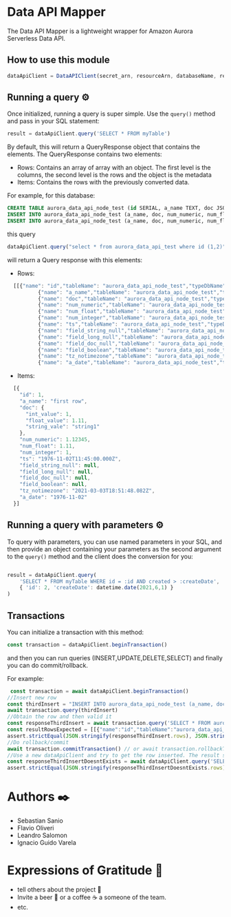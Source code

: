 # Data API Mapper

The Data API Mapper is a lightweight wrapper for Amazon Aurora Serverless Data API.

## How to use this module

```javascript
dataApiClient = DataAPIClient(secret_arn, resourceArn, databaseName, region)
```

## Running a query ⚙️
Once initialized, running a query is super simple. Use the `query()` method and pass in your SQL statement:

```javascript
result = dataApiClient.query('SELECT * FROM myTable')
```

By default, this will return a QueryResponse object that contains the elements. The QueryResponse contains two elements:
  * Rows: Contains an array of array with an object. The first level is the columns, the second level is the rows and the object is the metadata
  * Items: Contains the rows with the previously converted data.

For example, for this database:

```sql
CREATE TABLE aurora_data_api_node_test (id SERIAL, a_name TEXT, doc JSONB DEFAULT '{}', num_numeric NUMERIC (10, 5) DEFAULT 0.0, num_float float, num_integer integer, ts TIMESTAMP WITH TIME ZONE, field_string_null TEXT NULL, field_long_null integer NULL, field_doc_null JSONB NULL, field_boolean BOOLEAN NULL, tz_notimezone TIMESTAMP, a_date DATE);
INSERT INTO aurora_data_api_node_test (a_name, doc, num_numeric, num_float, num_integer, ts, tz_notimezone, a_date) VALUES ('first row', '{"string_vale": "string1", "int_value": 1, "float_value": 1.11}', 1.12345, 1.11, 1, '1976-11-02 08:45:00 UTC', '2021-03-03 15:51:48.082288', '1976-11-02');
INSERT INTO aurora_data_api_node_test (a_name, doc, num_numeric, num_float, num_integer, ts, tz_notimezone, a_date) VALUES ('second row', '{"string_vale": "string2", "int_value": 2, "float_value": 2.22}', 2.22, 2.22, 2, '1976-11-02 08:45:00 UTC', '2021-03-03 15:51:48.082288', '1976-11-02');
```

this query 
```javascript 
dataApiClient.query("select * from aurora_data_api_test where id (1,2)"
```

will return a Query response with this elements:

  * Rows:
  ```javascript
    [[{"name": "id","tableName": "aurora_data_api_node_test","typeDbName": "serial","nullable": false,"typeDataApi": "longValue","value": 1},
            {"name": "a_name","tableName": "aurora_data_api_node_test","typeDbName": "text","nullable": true,"typeDataApi": "stringValue","value": "first row"},
            {"name": "doc","tableName": "aurora_data_api_node_test","typeDbName": "jsonb","nullable": true,"typeDataApi": "stringValue","value": "{\"int_value\": 1, \"float_value\": 1.11, \"string_vale\": \"string1\"}"},
            {"name": "num_numeric","tableName": "aurora_data_api_node_test","typeDbName": "numeric","nullable": true,"typeDataApi": "stringValue","value": "1.12345"},
            {"name": "num_float","tableName": "aurora_data_api_node_test","typeDbName": "float8","nullable": true,"typeDataApi": "doubleValue","value": 1.11},
            {"name": "num_integer","tableName": "aurora_data_api_node_test","typeDbName": "int4","nullable": true,"typeDataApi": "longValue","value": 1},
            {"name": "ts","tableName": "aurora_data_api_node_test","typeDbName": "timestamptz","nullable": true,"typeDataApi": "stringValue","value": "1976-11-02 08:45:00"},
            {"name": "field_string_null","tableName": "aurora_data_api_node_test","typeDbName": "text","nullable": true,"typeDataApi": "isNull","value": null},
            {"name": "field_long_null","tableName": "aurora_data_api_node_test","typeDbName": "int4","nullable": true,"typeDataApi": "isNull","value": null},
            {"name": "field_doc_null","tableName": "aurora_data_api_node_test","typeDbName": "jsonb","nullable": true,"typeDataApi": "isNull","value": null},
            {"name": "field_boolean","tableName": "aurora_data_api_node_test","typeDbName": "bool","nullable": true,"typeDataApi": "isNull","value": null},
            {"name": "tz_notimezone","tableName": "aurora_data_api_node_test","typeDbName": "timestamp","nullable": true,"typeDataApi": "stringValue","value": "2021-03-03 15:51:48.082288"},
            {"name": "a_date","tableName": "aurora_data_api_node_test","typeDbName": "date","nullable": true,"typeDataApi": "stringValue","value": "1976-11-02"}]]
  ```

  * Items:
  ```javascript
    [{
      "id": 1,
      "a_name": "first row",
      "doc": {
        "int_value": 1,
        "float_value": 1.11,
        "string_vale": "string1"
      },
      "num_numeric": 1.12345,
      "num_float": 1.11,
      "num_integer": 1,
      "ts": "1976-11-02T11:45:00.000Z",
      "field_string_null": null,
      "field_long_null": null,
      "field_doc_null": null,
      "field_boolean": null,
      "tz_notimezone": "2021-03-03T18:51:48.082Z",
      "a_date": "1976-11-02"
    }]
  ```

## Running a query with parameters ⚙️

To query with parameters, you can use named parameters in your SQL, and then provide an object containing your parameters as the second argument to the `query()` method and the client does the conversion for you:

```javascript

result = dataApiClient.query(
    'SELECT * FROM myTable WHERE id = :id AND created > :createDate',
    { 'id': 2, 'createDate': datetime.date(2021,6,1) }
)
```

## Transactions

You can initialize a transaction with this method:

```javascript 
const transaction = dataApiClient.beginTransaction()
```
and then you can run queries (INSERT,UPDATE,DELETE,SELECT) and finally you can do commit/rollback.

For example:
```javascript 
 const transaction = await dataApiClient.beginTransaction()
//Insert new row
const thirdInsert = "INSERT INTO aurora_data_api_node_test (a_name, doc, num_numeric, num_float, num_integer, ts, tz_notimezone, a_date) VALUES ('first row', '{\"string_vale\": \"string1\", \"int_value\": 1, \"float_value\": 1.11}', 1.12345, 1.11, 1, '1976-11-02 08:45:00 UTC', '2021-03-03 15:51:48.082288', '1976-11-02');"
await transaction.query(thirdInsert)
//Obtain the row and then valid it
const responseThirdInsert = await transaction.query('SELECT * FROM aurora_data_api_node_test where id=:id', {id: 3})
const resultRowsExpected = [[{"name":"id","tableName":"aurora_data_api_node_test","typeDbName":"serial","nullable":false,"typeDataApi":"longValue","value":3},{"name":"a_name","tableName":"aurora_data_api_node_test","typeDbName":"text","nullable":true,"typeDataApi":"stringValue","value":"first row"},{"name":"doc","tableName":"aurora_data_api_node_test","typeDbName":"jsonb","nullable":true,"typeDataApi":"stringValue","value":"{\"int_value\": 1, \"float_value\": 1.11, \"string_vale\": \"string1\"}"},{"name":"num_numeric","tableName":"aurora_data_api_node_test","typeDbName":"numeric","nullable":true,"typeDataApi":"stringValue","value":"1.12345"},{"name":"num_float","tableName":"aurora_data_api_node_test","typeDbName":"float8","nullable":true,"typeDataApi":"doubleValue","value":1.11},{"name":"num_integer","tableName":"aurora_data_api_node_test","typeDbName":"int4","nullable":true,"typeDataApi":"longValue","value":1},{"name":"ts","tableName":"aurora_data_api_node_test","typeDbName":"timestamptz","nullable":true,"typeDataApi":"stringValue","value":"1976-11-02 08:45:00"},{"name":"field_string_null","tableName":"aurora_data_api_node_test","typeDbName":"text","nullable":true,"typeDataApi":"isNull","value":null},{"name":"field_long_null","tableName":"aurora_data_api_node_test","typeDbName":"int4","nullable":true,"typeDataApi":"isNull","value":null},{"name":"field_doc_null","tableName":"aurora_data_api_node_test","typeDbName":"jsonb","nullable":true,"typeDataApi":"isNull","value":null},{"name":"field_boolean","tableName":"aurora_data_api_node_test","typeDbName":"bool","nullable":true,"typeDataApi":"isNull","value":null},{"name":"tz_notimezone","tableName":"aurora_data_api_node_test","typeDbName":"timestamp","nullable":true,"typeDataApi":"stringValue","value":"2021-03-03 15:51:48.082288"},{"name":"a_date","tableName":"aurora_data_api_node_test","typeDbName":"date","nullable":true,"typeDataApi":"stringValue","value":"1976-11-02"}]]
assert.strictEqual(JSON.stringify(responseThirdInsert.rows), JSON.stringify(resultRowsExpected))
//Do rollback/commit
await transaction.commitTransaction() // or await transaction.rollbackTransaction()
//Use a new dataApiClient and try to get the row inserted. The result should be empty
const responseThirdInsertDoesntExists = await dataApiClient.query('SELECT * FROM aurora_data_api_node_test where id=:id', {id: 3})
assert.strictEqual(JSON.stringify(responseThirdInsertDoesntExists.rows), JSON.stringify([]))
```

# Authors ✒️

  * Sebastian Sanio
  * Flavio Oliveri
  * Leandro Salomon
  * Ignacio Guido Varela

# Expressions of Gratitude 🎁

* tell others about the project 📢
* Invite a beer 🍺   or a coffee ☕  a someone of the team. 
* etc.

